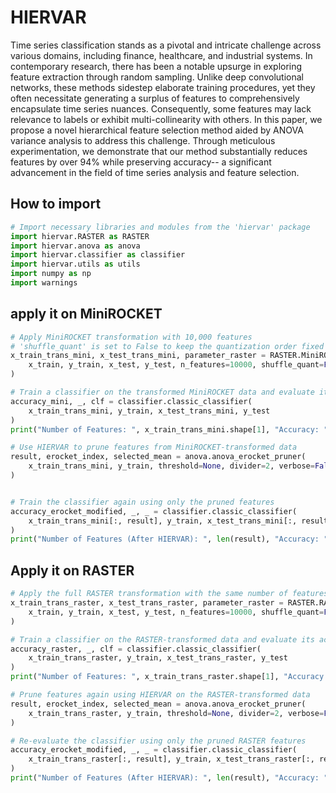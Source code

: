 # HIERVAR

Time series classification stands as a pivotal and intricate challenge across various domains, including finance, healthcare, and industrial systems. In contemporary research, there has been a notable upsurge in exploring feature extraction through random sampling. Unlike deep convolutional networks, these methods sidestep elaborate training procedures, yet they often necessitate generating a surplus of features to comprehensively encapsulate time series nuances. Consequently, some features may lack relevance to labels or exhibit multi-collinearity with others. In this paper, we propose a novel hierarchical feature selection method aided by ANOVA variance analysis to address this challenge. Through meticulous experimentation, we demonstrate that our method substantially reduces features by over 94\% while preserving accuracy-- a significant advancement in the field of time series analysis and feature selection.

## How to import

```python
# Import necessary libraries and modules from the 'hiervar' package
import hiervar.RASTER as RASTER
import hiervar.anova as anova
import hiervar.classifier as classifier
import hiervar.utils as utils
import numpy as np
import warnings
```

## apply it on MiniROCKET
```python
# Apply MiniROCKET transformation with 10,000 features
# 'shuffle_quant' is set to False to keep the quantization order fixed
x_train_trans_mini, x_test_trans_mini, parameter_raster = RASTER.MiniROCKET(
    x_train, y_train, x_test, y_test, n_features=10000, shuffle_quant=False
)

# Train a classifier on the transformed MiniROCKET data and evaluate its accuracy
accuracy_mini, _, clf = classifier.classic_classifier(
    x_train_trans_mini, y_train, x_test_trans_mini, y_test
)
print("Number of Features: ", x_train_trans_mini.shape[1], "Accuracy: ", accuracy_mini)

# Use HIERVAR to prune features from MiniROCKET-transformed data
result, erocket_index, selected_mean = anova.anova_erocket_pruner(
    x_train_trans_mini, y_train, threshold=None, divider=2, verbose=False
)


# Train the classifier again using only the pruned features
accuracy_erocket_modified, _, _ = classifier.classic_classifier(
    x_train_trans_mini[:, result], y_train, x_test_trans_mini[:, result], y_test
)
print("Number of Features (After HIERVAR): ", len(result), "Accuracy: ", accuracy_erocket_modified)
```

## Apply it on RASTER

```python 
# Apply the full RASTER transformation with the same number of features (10,000)
x_train_trans_raster, x_test_trans_raster, parameter_raster = RASTER.RASTER(
    x_train, y_train, x_test, y_test, n_features=10000, shuffle_quant=False
)

# Train a classifier on the RASTER-transformed data and evaluate its accuracy
accuracy_raster, _, clf = classifier.classic_classifier(
    x_train_trans_raster, y_train, x_test_trans_raster, y_test
)
print("Number of Features: ", x_train_trans_raster.shape[1], "Accuracy: ", accuracy_raster)

# Prune features again using HIERVAR on the RASTER-transformed data
result, erocket_index, selected_mean = anova.anova_erocket_pruner(
    x_train_trans_raster, y_train, threshold=None, divider=2, verbose=False
)

# Re-evaluate the classifier using only the pruned RASTER features
accuracy_erocket_modified, _, _ = classifier.classic_classifier(
    x_train_trans_raster[:, result], y_train, x_test_trans_raster[:, result], y_test
)
print("Number of Features (After HIERVAR): ", len(result), "Accuracy: ", accuracy_erocket_modified)
```
